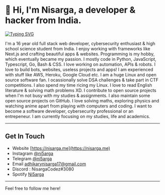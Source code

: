 # 👋 Hi, I'm Nisarga, a developer & hacker from India.


[![Typing SVG](https://readme-typing-svg.demolab.com?font=Fira+Code&size=25&duration=1000&pause=1000&width=435&lines=Full+Stack+Developer;Ethical+Hacker;Reverse+Engineer;Pentester;Tech+Enthusiast;Ricer;Blogger;Android+Developer)](https://github.com/Nisarga-Developer/nisarga-developer)

I'm a 16 year old full stack web developer, cybersecurity enthusiast & high school science student from India. 
I enjoy working with frameworks like Next.js and crafting beautiful apps & websites. Programming is my hobby, which eventually became my passion.
I mostly code in Python, JavaScript, Typescript, Go, Bash & CSS. I love working on automation, APIs & robots. I love to build bots, websites, useless projects and apps!
I am experienced with stuff like AWS, Heroku, Google Cloud etc. I am a huge Linux and open source software fan. I ocassionally solve DSA challenges & take part in CTF competitions. I also spend my time ricing my Linux. I love to read English literature & solving math problems XD.
I contribute to open source projects when I'm not busy with my studies & assignments. I also maintain some open source projects on GitHub.
I love solving maths, exploring physics and watching anime apart from playing with computers and coding. I want to become a software developer, cybersecurity professional or an entrepeneur. I am currently focusing on my studies, life and academics. 

---

## Get In Touch

- Website [https://nisarga.me](https://nisarga.me)
- Instagram [@ni5arga](https://instagram.com/ni5arga)
- Telegram [@ni5arga](https://ni5arga.t.me/)
- Email [adhikarynisarga17@gmail.com](mailto:adhikarynisarga17@gmail.com)
- Discord : NisargaCodez#3080
- Spotify [Ni5arga](https://open.spotify.com/user/2g78prniwnob6e44but33jbyq)

---

Feel free to follow me here!
